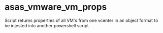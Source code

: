 # asas_vmware_vm_props
Script returns properties of all VM's from one vcenter in an object format to be injested into another powershell script
